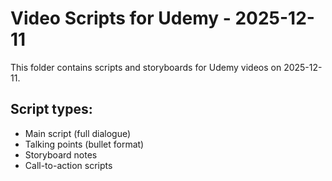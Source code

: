 # Video Scripts for Udemy - 2025-12-11

This folder contains scripts and storyboards for Udemy videos on 2025-12-11.

## Script types:
- Main script (full dialogue)
- Talking points (bullet format)
- Storyboard notes
- Call-to-action scripts
